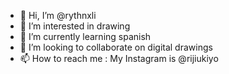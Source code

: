 - 👋 Hi, I’m @rythnxli
- 👀 I’m interested in drawing
- 🌱 I’m currently learning spanish
- 💞️ I’m looking to collaborate on digital drawings
- 📫 How to reach me : My Instagram is @rijiukiyo

<!---
rythnxli/rythnxli is a ✨ special ✨ repository because its `README.md` (this file) appears on your GitHub profile.
You can click the Preview link to take a look at your changes.
--->
